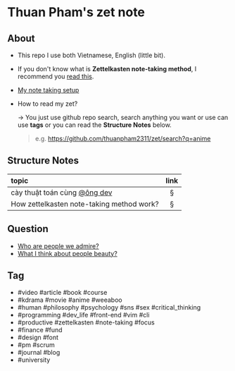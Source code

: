 # Thuan Pham's zet note

## About

- This repo I use both Vietnamese, English (little bit).
- If you don't know what is **Zettelkasten note-taking method**, I recommend you [read this](https://zettelkasten.de/posts/overview/).
- [My note taking setup](zet_publish/20211017203814.md)
- How to read my zet?

    → You just use github repo search, search anything you want or use can use **tags** or you can read the **Structure Notes** below.
    > e.g. <https://github.com/thuanpham2311/zet/search?q=anime>

## Structure Notes

| topic | link |
| :--- | :---: |
| cày thuật toán cùng [@ông dev](zet_publish/202109112225.md)| § |
| How zettelkasten note-taking method work? | § |

## Question

- [Who are people we admire?](zet_publish/20211017185640.md)
- [What I think about people beauty?](zet_publish/202109121101.md)

## Tag

- #video #article #book #course
- #kdrama #movie #anime #weeaboo
- #human #philosophy #psychology #sns #sex #critical_thinking
- #programming #dev_life #front-end #vim #cli
- #productive #zettelkasten #note-taking #focus
- #finance #fund
- #design #font
- #pm #scrum
- #journal #blog
- #university
